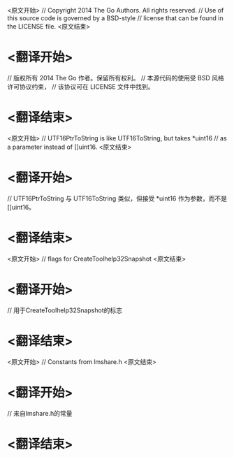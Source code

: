 
<原文开始>
// Copyright 2014 The Go Authors. All rights reserved.
// Use of this source code is governed by a BSD-style
// license that can be found in the LICENSE file.
<原文结束>

# <翻译开始>
// 版权所有 2014 The Go 作者。保留所有权利。
// 本源代码的使用受 BSD 风格许可协议约束，
// 该协议可在 LICENSE 文件中找到。
# <翻译结束>


<原文开始>
// UTF16PtrToString is like UTF16ToString, but takes *uint16
// as a parameter instead of []uint16.
<原文结束>

# <翻译开始>
// UTF16PtrToString 与 UTF16ToString 类似，但接受 *uint16 作为参数，而不是 []uint16。
# <翻译结束>


<原文开始>
// flags for CreateToolhelp32Snapshot
<原文结束>

# <翻译开始>
// 用于CreateToolhelp32Snapshot的标志
# <翻译结束>


<原文开始>
// Constants from lmshare.h
<原文结束>

# <翻译开始>
// 来自lmshare.h的常量
# <翻译结束>

